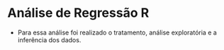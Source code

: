 # Análise de Regressão R

- Para essa análise foi realizado o tratamento, análise exploratória e a inferência dos dados.
